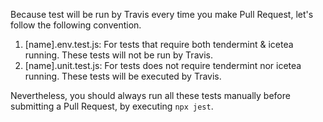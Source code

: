 Because test will be run by Travis every time you make Pull Request, let's follow the following convention.

1. [name].env.test.js: For tests that require both tendermint & icetea running. These tests will not be run by Travis.
2. [name].unit.test.js: For tests does not require tendermint nor icetea running. These tests will be executed by Travis.

Nevertheless, you should always run all these tests manually before submitting a Pull Request, by executing `npx jest`.